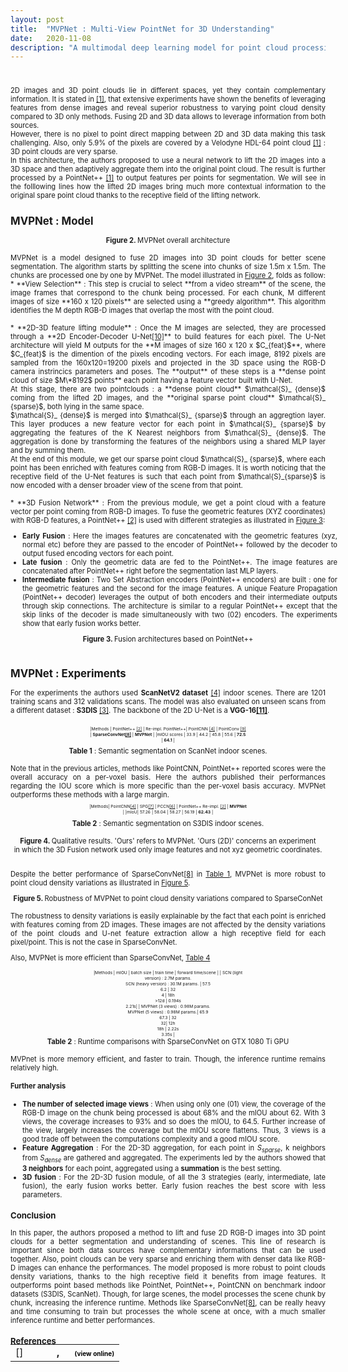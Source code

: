 ```yaml
---
layout: post
title:  "MVPNet : Multi-View PointNet for 3D Understanding"
date:   2020-11-08
description: "A multimodal deep learning model for point cloud processing"
---
```


<div style="font-size: 0.8em; text-align: justify;" markdown=1>

<center>
<div id="figure1">
  <figure  style="width:100%; margin:0;">
  <img src="{{ '/assets/img/mvpnet_fig1.PNG' | prepend: site.baseurl }}" alt="" style=""> 
  <center  style="font-style: initial;"><b></b> </center>
</figure>
</div>
</center>
<br>
<p>2D images and 3D point clouds lie in different spaces, yet they contain complementary information. It is stated in <a href="#references">[1]</a>, that extensive experiments have shown the benefits of leveraging features from dense images and reveal superior robustness to varying point cloud density compared to 3D only methods. Fusing 2D and 3D data allows to leverage information from both sources. <br>
However, there is no pixel to point direct mapping between 2D and 3D data making this task challenging. Also, only 5.9% of the pixels are covered by a Velodyne HDL-64 point cloud <a href="#references">[1]</a> : 3D point clouds are very sparse.<br>
In this architecture, the authors proposed to use a neural network to lift the 2D images into a 3D space and then adaptively aggregate them into the original point cloud. The result is further processed by a PointNet++ <a href="#references">[1]</a> to output features per points for segmentation. We will see in the folllowing lines how the lifted 2D images bring much more contextual information to the original spare point cloud thanks to the receptive field of the lifting network.</p>


## MVPNet : Model


<center>
<div id="figure2">
  <figure  style="width:100%; margin:0;">
  <img src="{{ '/assets/img/mvpnet_model.PNG' | prepend: site.baseurl }}" alt="" style=""> 
  <center  style="font-style: initial;"><b>Figure 2. </b>MVPNet overall architecture </center>
</figure>
</div>
</center>
<br>
MVPNet is a model designed to fuse 2D images into 3D point clouds for better scene segmentation. The algorithm starts by splitting the scene into chunks of size 1.5m x 1.5m. The chunks are processed one by one by MVPNet. The model illustrated in <a href="#figure2">Figure 2</a>, folds as follow:
* **View Selection** : This step is crucial to select **from a video stream** of the scene, the image frames that correspond to the chunk being processed. For each chunk, M different images of size **160 x 120 pixels** are selected using a **greedy algorithm**. This algorithm identifies the M depth RGB-D images that overlap the most with the point cloud.<br><br>
* **2D-3D feature lifting module** : Once the M images are selected, they are processed through a **2D Encoder-Decoder U-Net<a href="#references">[10]</a>**  to build features for each pixel. The U-Net architecture will yield M outputs for the **M images of size 160 x 120 x $C_{feat}$**, where $C_{feat}$ is the dimention of the pixels encoding vectors. For each image, 8192 pixels are sampled from the 160x120=19200 pixels and projected in the 3D space using the RGB-D camera instrincics parameters and poses. The **output** of these steps is a **dense point cloud of size $M\*8192$ points** each point having a feature vector built with U-Net.<br>
At this stage, there are two pointclouds : a **dense point cloud** $\mathcal{S}_ {dense}$ coming from the lifted 2D images, and the **original sparse point cloud** $\mathcal{S}_ {sparse}$, both lying in the same space.<br>
$\mathcal{S}_ {dense}$ is merged into $\mathcal{S}_ {sparse}$ through an aggregtion layer. This layer produces a new feature vector for each point in $\mathcal{S}_ {sparse}$ by aggregating the features of the K Nearest neighbors from $\mathcal{S}_ {dense}$. The aggregation is done by transforming the features of the neighbors using a shared MLP layer and by summing them.<br>
At the end of this module, we get our sparse point cloud $\mathcal{S}_ {sparse}$, where each point has been enriched with features coming from RGB-D images. It is worth noticing that the receptive field of the U-Net features is such that each point from $\mathcal{S}_{sparse}$ is now encoded with a denser broader view of the scene from that point.<br><br>
* **3D Fusion Network** : From the previous module, we get a point cloud with a feature vector per point coming from RGB-D images. To fuse the geometric features (XYZ coordinates) with RGB-D features, a PointNet++ <a href="#references">[2]</a> is used with different strategies as illustrated in <a href="#figure3">Figure 3</a>:
	<ul style="width: 100%;">
		<li><b>Early Fusion</b> : Here the images features are concatenated with the geometric features (xyz, normal etc) before they are passed to the encoder of PointNet++ followed by the decoder to output fused encoding vectors for each point.</li>
		<li><b>Late fusion</b> : Only the geometric data are fed to the PointNet++. The image features are concatenated after PointNet++ right before the segmentation last MLP layers.</li>
		<li><b>Intermediate fusion</b> : Two Set Abstraction encoders (PointNet++ encoders) are built : one for the geometric features and the second for the image features. A unique Feature Propagation (PointNet++ decoder) leverages the output of both encoders and their intermediate outputs through skip connections. The architecture is similar to a regular PointNet++ except that the skip links of the decoder is made simultaneously with two (02) encoders. The experiments show that early fusion works better.</li>
	</ul>



<center>
<div id="figure3">
  <figure  style="width:100%; margin:0;">
  <img src="{{ '/assets/img/mvpnet_fig3.PNG' | prepend: site.baseurl }}" alt="" style=""> 
  <center  style="font-style: initial;"><b>Figure 3. </b>Fusion architectures based on PointNet++ </center>
</figure>
</div>
</center>
<br>


## MVPNet : Experiments

For the experiments the authors used **ScanNetV2 dataset** <a href="#references">[4]</a> indoor scenes. There are 1201 training scans and 312 validations scans. The model was also evaluated on unseen scans from a different dataset : **S3DIS** <a href="#references">[3]</a>. The backbone of the 2D U-Net is a **VGG-16<a href="#references">[11]</a>**.

<center>
<div style=" display: table; width: 50%" id= "table1">
<div markdown="1" style="font-size: 0.6em; width: 30%; align-self: center;  vertical-align: middle; display:table-cell;">


|Methods | PointNet++ <a href="#references">[2]</a> | Re-impl. PointNet++| PointCNN <a href="#references">[4]</a> | PointConv <a href="#references">[9]</a> | **SparseConvNet<a href="#references">[8]</a>**  | **MVPNet** |
|mIOU scores | 33.9 | 44.2 | 45.8 | 55.6 | **72.5** | **64.1** |

</div>
</div>
<center style="font-style: initial;"><b>Table 1</b> : Semantic segmentation on ScanNet indoor scenes.</center>
</center>
<br>
Note that in the previous articles, methods like PointCNN, PointNet++ reported scores were the overall accuracy on a per-voxel basis. Here the authors published their performances regarding the IOU score which is more specific than the per-voxel basis accuracy. MVPNet outperforms these  methods with a large margin.

<center>
<div style=" display: table; width: 50%" id="table2">
<div markdown="1" style="font-size: 0.6em; width: 30%; align-self: center;  vertical-align: middle; display:table-cell;">

|Methods| PointCNN<a href="#references">[4]</a> | SPG<a href="#references">[7]</a> | PCCN<a href="#references">[6]</a> | PointNet++ Re-impl. <a href="#references">[2]</a> | **MVPNet** |
|mIoU|  57.26 |  58.04 |  58.27 | 56.19 |  **62.43** |

</div>
</div>
<center style="font-style: initial;"><b>Table 2</b> : Semantic segmentation on S3DIS indoor scenes.</center>
</center>
<br>

<center>
<div id="figure4">
  <figure  style="width:100%; margin:0;">
  <img src="{{ '/assets/img/mvpnet_qual.PNG' | prepend: site.baseurl }}" alt="" style=""> 
  <center  style="font-style: initial;"><b>Figure 4. </b>Qualitative results. 'Ours' refers to MVPNet. 'Ours (2D)' concerns an experiment <br>in which the 3D Fusion network used only image features and not xyz geometric coordinates. </center>
</figure>
</div>
</center>
<br>


Despite the better performance of SparseConvNet<a href="#references">[8]</a> in <a href="#table1">Table 1</a>, MVPNet is more robust to point cloud density variations as illustrated in <a href="#figure5">Figure 5</a>.

<center>
<div id="figure5">
  <figure  style="width:100%; margin:0;">
  <img src="{{ '/assets/img/mvpnet_fig4.PNG' | prepend: site.baseurl }}" alt="" style=""> 
  <center  style="font-style: initial;"><b>Figure 5. </b>Robustness of MVPNet to point cloud density variations compared to SparseConNet</center>
</figure>
</div>
</center>
<br>
The robustness to density variations is easily explainable by the fact that each point is enriched with features coming from 2D images. These images are not affected by the density variations of the point clouds and U-net feature extraction allow a high receptive field for each pixel/point. This is not the case in SparseConvNet.
<br>


Also, MVPNet is more efficient than SparseConvNet, <a href="#tabel">Table 4</a>

<center>
<div style=" display: table; width: 50%" id="table3">
<div markdown="1" style="font-size: 0.6em; width: 30%; align-self: center;  vertical-align: middle; display:table-cell;">
|Methods | mIOU | batch size | train time | forward time/scene |
| SCN (light version) : 2.7M params. <br> SCN (heavy version) : 30.1M params. | 57.5 <br> 6.2 | 32 <br> 4 | 18h <br> >12d | 0.194s <br> 2.21s|
| MVPNet (3 views) : 0.98M params. <br> MVPNet (5 views) : 0.98M params.| 65.9 <br> 67.3 | 32 <br> 32| 12h <br> 18h | 2.22s <br> 3.35s |

</div>
</div>
<center style="font-style: initial;"><b>Table 2</b> : Runtime comparisons with SparseConvNet on GTX 1080 Ti GPU</center>
</center>
<br>
MVPnet is more memory efficient, and faster to train. Though, the inference runtime remains relatively high.


#### Further analysis
* **The number of selected image views** : When using only one (01) view, the coverage of the RGB-D image on the chunk being processed is about 68% and the mIOU about 62. With 3 views, the coverage increases to 93% and so does the mIOU, to 64.5. Further increase of the view, largely increases the coverage but the mIOU score flattens. Thus, 3 views is a good trade off between the computations complexity and a good mIOU score.
* **Feature Aggregation** : For the 2D-3D aggregation, for each point in $S_{sparse}$,  k neighbors from $S_{dense}$ are gathered and aggregated. The experiments led by the authors showed that **3 neighbors** for each point, aggregated using a **summation** is the best setting.
* **3D fusion** : For the 2D-3D fusion module, of all the 3 strategies (early, intermediate, late fusion), the early fusion works better. Early fusion reaches the best score with less parameters.

### Conclusion
In this paper, the authors proposed a method to lift and fuse 2D RGB-D images into 3D point clouds for a better segmentation and understanding of scenes. This line of research is important since both data sources have complementary informations that can be used together. Also, point clouds can be very sparse and enriching them with denser data like RGB-D images can enhance the performances. The model proposed is more robust to point clouds density variations, thanks to the high receptive field it benefits from image features. It outperforms point based methods like PointNet, PointNet++, PointCNN on benchmark indoor datasets (S3DIS, ScanNet). Though, for large scenes, the model processes the scene chunk by chunk, increasing the inference runtime. Methods like SparseConvNet<a href="#references">[8]</a>, can be really heavy and time consuming to train but processes the whole scene at once, with a much smaller inference runtime and better performances.



### References
<br>

<textarea id="bibtex_input" style="display:none;">
@misc{mvpnet,
      title={Multi-view PointNet for 3D Scene Understanding}, 
      author={Maximilian Jaritz and Jiayuan Gu and Hao Su},
      year={2019},
      eprint={1909.13603},
      archivePrefix={arXiv},
      primaryClass={cs.CV},
      pos={1}
}


@inproceedings{qi2017pointnet++,
  title={Pointnet++: Deep hierarchical feature learning on point sets in a metric space},
  author={Qi, Charles Ruizhongtai and Yi, Li and Su, Hao and Guibas, Leonidas J},
  booktitle={Advances in neural information processing systems},
  pages={5099--5108},
  year={2017},
  pos={2}
}



@INPROCEEDINGS{s3dis,  author={I. {Armeni} and O. {Sener} and A. R. {Zamir} and H. {Jiang} and I. {Brilakis} and M. {Fischer} and S. {Savarese}},  booktitle={2016 IEEE Conference on Computer Vision and Pattern Recognition (CVPR)},   title={3D Semantic Parsing of Large-Scale Indoor Spaces},   year={2016},  volume={},  number={},  pages={1534-1543},  doi={10.1109/CVPR.2016.170},
pos={3}}

@misc{pointcnn,
      title={PointCNN: Convolution On X-Transformed Points}, 
      author={Yangyan Li and Rui Bu and Mingchao Sun and Wei Wu and Xinhan Di and Baoquan Chen},
      year={2018},
      eprint={1801.07791},
      archivePrefix={arXiv},
      primaryClass={cs.CV},
      pos={4}
}


@misc{scannet,
      title={ScanNet: Richly-annotated 3D Reconstructions of Indoor Scenes}, 
      author={Angela Dai and Angel X. Chang and Manolis Savva and Maciej Halber and Thomas Funkhouser and Matthias Nießner},
      year={2017},
      eprint={1702.04405},
      archivePrefix={arXiv},
      primaryClass={cs.CV},
pos={5}
}

@INPROCEEDINGS{pccn,  author={S. {Wang} and S. {Suo} and W. {Ma} and A. {Pokrovsky} and R. {Urtasun}},  booktitle={2018 IEEE/CVF Conference on Computer Vision and Pattern Recognition},   title={Deep Parametric Continuous Convolutional Neural Networks},   year={2018},  volume={},  number={},  pages={2589-2597},  doi={10.1109/CVPR.2018.00274}, pos={6}}

@misc{spg,
      title={Large-scale Point Cloud Semantic Segmentation with Superpoint Graphs}, 
      author={Loic Landrieu and Martin Simonovsky},
      year={2018},
      eprint={1711.09869},
      archivePrefix={arXiv},
      primaryClass={cs.CV},
      pos={7}
}


@misc{scn,
      title={3D Semantic Segmentation with Submanifold Sparse Convolutional Networks}, 
      author={Benjamin Graham and Martin Engelcke and Laurens van der Maaten},
      year={2017},
      eprint={1711.10275},
      archivePrefix={arXiv},
      primaryClass={cs.CV},
      pos={8}
}

@inproceedings{pointconv,
author = {Wu, Wenxuan and Qi, Zhongang and Li, Fuxin},
year = {2019},
month = {06},
pages = {9613-9622},
title = {PointConv: Deep Convolutional Networks on 3D Point Clouds},
doi = {10.1109/CVPR.2019.00985},
pos={9}
}


@misc{ronneberger2015unet,
      title={U-Net: Convolutional Networks for Biomedical Image Segmentation}, 
      author={Olaf Ronneberger and Philipp Fischer and Thomas Brox},
      year={2015},
      eprint={1505.04597},
      archivePrefix={arXiv},
      primaryClass={cs.CV},
      pos={10}
}

@misc{simonyan2015deep,
      title={Very Deep Convolutional Networks for Large-Scale Image Recognition}, 
      author={Karen Simonyan and Andrew Zisserman},
      year={2015},
      eprint={1409.1556},
      archivePrefix={arXiv},
      primaryClass={cs.CV},
      pos={11}
}
</textarea>

<div class="bibtex_template" style="">
	<table style="border: none; margin-top: -30px;">
		<td style="vertical-align:top; border:none; width: 50px;"> [<span class="pos"></span>]
		</td>
	<td>
	
  <div class="if author" style="font-weight: bold;">	
	<div >
		<span class="if year">
			<span class="year"></span>, 
		</span>
		<span class="author"></span>
		<span class="if url" style="margin-left: 20px">
		  <a class="url" style="color:black; font-size:10px">(view online)</a>
		</span>
		</div>
	</div>
  <div style="">
    <span class="title"></span>
  </div>
</td>
</table>

</div>
<p id="bibtex_display"></p>



</div>